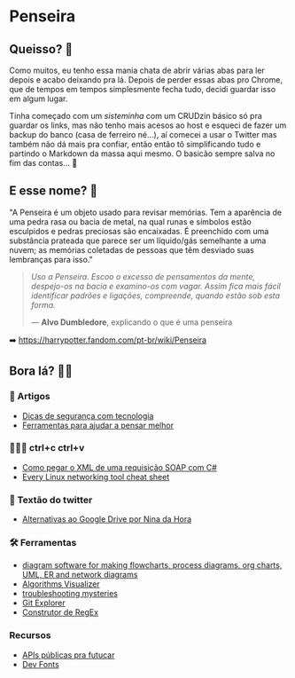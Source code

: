# Penseira

## Queisso? 🤔
Como muitos, eu tenho essa mania chata de abrir várias abas para ler depois e acabo deixando pra lá. Depois de perder essas abas pro Chrome, que de tempos em tempos simplesmente fecha tudo, decidi guardar isso em algum lugar.

Tinha começado com um _sisteminha_ com um CRUDzin básico só pra guardar os links, mas não tenho mais acesos ao host e esqueci de fazer um backup do banco (casa de ferreiro né...), aí comecei a usar o Twitter mas também não dá mais pra confiar, então então tô simplificando tudo e partindo o Markdown da massa aqui mesmo. O basicão sempre salva no fim das contas... 🤙

## E esse nome? 🧐

"A Penseira é um objeto usado para revisar memórias. Tem a aparência de uma pedra rasa ou bacia de metal, na qual runas e símbolos estão esculpidos e pedras preciosas são encaixadas. É preenchido com uma substância prateada que parece ser um líquido/gás semelhante a uma nuvem; as memórias coletadas de pessoas que têm desviado suas lembranças para isso."

> _Uso a Penseira. Escoo o excesso de pensamentos da mente, despejo-os na bacia e examino-os com vagar. Assim fica mais fácil identificar padrões e ligações, compreende, quando estão sob esta forma._
>
> — **Alvo Dumbledore**, explicando o que é uma penseira

➡️ https://harrypotter.fandom.com/pt-br/wiki/Penseira

## Bora lá? 🙌🏻

### 📖 Artigos

- [Dicas de segurança com tecnologia](https://www.lambda3.com.br/2022/02/dicas-de-seguranca-com-tecnologia)
- [Ferramentas para ajudar a pensar melhor](https://untools.co)

### 🧑🏻‍💻 ctrl+c ctrl+v
- [Como pegar o XML de uma requisição SOAP com C#](https://stackoverflow.com/questions/5493639/how-do-i-get-the-xml-soap-request-of-an-wcf-web-service-request)
- [Every Linux networking tool cheat sheet](https://wizardzines.com/networking-tools-poster.pdf)

### 🧶 Textão do twitter
- [Alternativas ao Google Drive por Nina da Hora](https://twitter.com/ninadhora/status/1376867645820133376)

### 🛠️ Ferramentas
- [diagram software for making flowcharts, process diagrams, org charts, UML, ER and network diagrams](https://app.diagrams.net)
- [Algorithms Visualizer](https://visualgo.net/en)
- [troubleshooting mysteries](https://mysteries.wizardzines.com)
- [Git Explorer](https://gitexplorer.com)
- [Construtor de RegEx](https://regexr.com)

### Recursos
- [APIs públicas pra futucar](https://github.com/public-apis/public-apis)
- [Dev Fonts](https://devfonts.gafi.dev)
